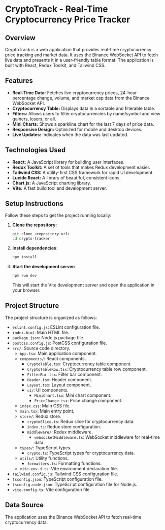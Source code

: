 # CryptoTrack - Real-Time Cryptocurrency Price Tracker

## Overview

CryptoTrack is a web application that provides real-time cryptocurrency price tracking and market data. It uses the Binance WebSocket API to fetch live data and presents it in a user-friendly table format. The application is built with React, Redux Toolkit, and Tailwind CSS.

## Features

*   **Real-Time Data:** Fetches live cryptocurrency prices, 24-hour percentage change, volume, and market cap data from the Binance WebSocket API.
*   **Cryptocurrency Table:** Displays data in a sortable and filterable table.
*   **Filters:** Allows users to filter cryptocurrencies by name/symbol and view gainers, losers, or all.
*   **Mini Charts:** Shows a sparkline chart for the last 7 days of price data.
*   **Responsive Design:** Optimized for mobile and desktop devices.
*   **Live Updates:** Indicates when the data was last updated.

## Technologies Used

*   **React:** A JavaScript library for building user interfaces.
*   **Redux Toolkit:** A set of tools that makes Redux development easier.
*   **Tailwind CSS:** A utility-first CSS framework for rapid UI development.
*   **Lucide React:** A library of beautiful, consistent icons.
*   **Chart.js:** A JavaScript charting library.
*   **Vite:** A fast build tool and development server.

## Setup Instructions

Follow these steps to get the project running locally:

1.  **Clone the repository:**

    ```bash
    git clone <repository-url>
    cd crypto-tracker
    ```

2.  **Install dependencies:**

    ```bash
    npm install
    ```

3.  **Start the development server:**

    ```bash
    npm run dev
    ```

    This will start the Vite development server and open the application in your browser.

## Project Structure

The project structure is organized as follows:

*   `eslint.config.js`: ESLint configuration file.
*   `index.html`: Main HTML file.
*   `package.json`: Node.js package file.
*   `postcss.config.js`: PostCSS configuration file.
*   `src/`: Source code directory.
    *   `App.tsx`: Main application component.
    *   `components/`: React components.
        *   `CryptoTable.tsx`: Cryptocurrency table component.
        *   `CryptoTableRow.tsx`: Cryptocurrency table row component.
        *   `FilterBar.tsx`: Filter bar component.
        *   `Header.tsx`: Header component.
        *   `Layout.tsx`: Layout component.
        *   `ui/`: UI components.
            *   `MiniChart.tsx`: Mini chart component.
            *   `PriceChange.tsx`: Price change component.
    *   `index.css`: Main CSS file.
    *   `main.tsx`: Main entry point.
    *   `store/`: Redux store.
        *   `cryptoSlice.ts`: Redux slice for cryptocurrency data.
        *   `index.ts`: Redux store configuration.
        *   `middleware/`: Redux middleware.
            *   `websocketMiddleware.ts`: WebSocket middleware for real-time data.
    *   `types/`: TypeScript types.
        *   `crypto.ts`: TypeScript types for cryptocurrency data.
    *   `utils/`: Utility functions.
        *   `formatters.ts`: Formatting functions.
    *   `vite-env.d.ts`: Vite environment declaration file.
*   `tailwind.config.js`: Tailwind CSS configuration file.
*   `tsconfig.json`: TypeScript configuration file.
*   `tsconfig.node.json`: TypeScript configuration file for Node.js.
*   `vite.config.ts`: Vite configuration file.

## Data Source

The application uses the Binance WebSocket API to fetch real-time cryptocurrency data.




